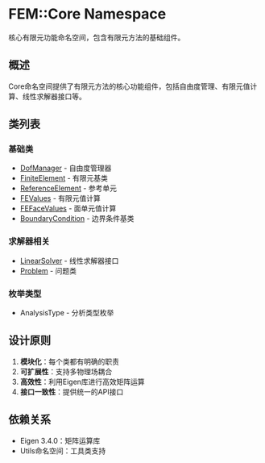 # FEM::Core Namespace

核心有限元功能命名空间，包含有限元方法的基础组件。

## 概述

Core命名空间提供了有限元方法的核心功能组件，包括自由度管理、有限元值计算、线性求解器接口等。

## 类列表

### 基础类
- [DofManager](classes/DofManager.md) - 自由度管理器
- [FiniteElement](classes/FiniteElement.md) - 有限元基类
- [ReferenceElement](classes/ReferenceElement.md) - 参考单元
- [FEValues](classes/FEValues.md) - 有限元值计算
- [FEFaceValues](classes/FEFaceValues.md) - 面单元值计算
- [BoundaryCondition](classes/BoundaryCondition.md) - 边界条件基类

### 求解器相关
- [LinearSolver](classes/LinearSolver.md) - 线性求解器接口
- [Problem](classes/Problem.md) - 问题类

### 枚举类型
- AnalysisType - 分析类型枚举

## 设计原则

1. **模块化**：每个类都有明确的职责
2. **可扩展性**：支持多物理场耦合
3. **高效性**：利用Eigen库进行高效矩阵运算
4. **接口一致性**：提供统一的API接口

## 依赖关系

- Eigen 3.4.0：矩阵运算库
- Utils命名空间：工具类支持